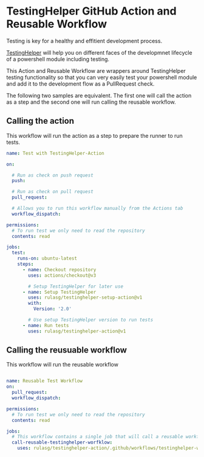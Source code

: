 # TestingHelper GitHub Action and Reusable Workflow

Testing is key for a healthy and effitient development process.

[TestingHelper](https://github.com/rulasg/testingHelper#readme) will help you on different faces of the developmnet lifecycle of a powershell module including testing.

This Action and Reusable Workflow are wrappers around TestingHelper testing functionality so that you can very easily test your powershell module and add it to the development flow as a PullRequest check.

The following two samples are equivalent. The first one will call the action as a step and the second one will run calling the reusable workflow.

## Calling the action

This workflow will run the action as a step to prepare the runner to run tests.

```yaml
name: Test with TestingHelper-Action

on:

  # Run as check on push request
  push:

  # Run as check on pull request
  pull_request:

  # Allows you to run this workflow manually from the Actions tab
  workflow_dispatch:

permissions:
  # To run test we only need to read the repository
  contents: read

jobs:
  test:
    runs-on: ubuntu-latest
    steps:
      - name: Checkout repository
        uses: actions/checkout@v3

        # Setup TestingHelper for later use
      - name: Setup TestingHelper
        uses: rulasg/testinghelper-setup-action@v1
        with:
          Version: '2.0'

        # Use setup TestingHelper version to run tests
      - name: Run tests
        uses: rulasg/testinghelper-action@v1
```

## Calling the reusuable workflow

This workflow will run the reusable workflow

```yaml

name: Reusable Test Workflow
on:
  pull_request:
  workflow_dispatch:

permissions:
  # To run test we only need to read the repository
  contents: read

jobs:
  # This workflow contains a single job that will call a reusable workflow
  call-reusable-testinghelper-worfklow:
    uses: rulasg/testinghelper-action/.github/workflows/testinghelper-workflow.yaml@v1
```
